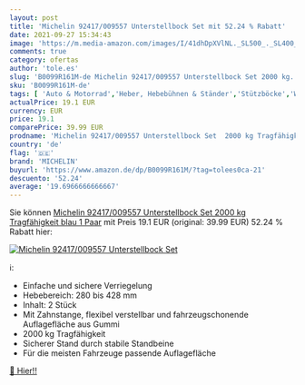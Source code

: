 ```yaml
---
layout: post
title: 'Michelin 92417/009557 Unterstellbock Set mit 52.24 % Rabatt'
date: 2021-09-27 15:34:43
image: 'https://m.media-amazon.com/images/I/41dhDpXVlNL._SL500_._SL400_.jpg'
comments: true
category: ofertas
author: 'tole.es'
slug: 'B0099R161M-de Michelin 92417/009557 Unterstellbock Set 2000 kg...'
sku: 'B0099R161M-de'
tags: [ 'Auto & Motorrad','Heber, Hebebühnen & Ständer','Stützböcke','Werkstattausrüstung','Werkzeuge','michelin', ]
actualPrice: 19.1 EUR
currency: EUR
price: 19.1
comparePrice: 39.99 EUR
prodname: 'Michelin 92417/009557 Unterstellbock Set  2000 kg Tragfähigkeit  blau  1 Paar'
country: 'de'
flag: '🇩🇪'
brand: 'MICHELIN'
buyurl: 'https://www.amazon.de/dp/B0099R161M/?tag=tolees0ca-21'
descuento: '52.24'
average: '19.6966666666667'
---
```


Sie können [Michelin 92417/009557 Unterstellbock Set  2000 kg Tragfähigkeit  blau  1 Paar](https://www.amazon.de/dp/B0099R161M/?tag=tolees0ca-21) mit Preis 19.1 EUR (original: 39.99 EUR) 52.24 % Rabatt hier:

[![Michelin 92417/009557 Unterstellbock Set](https://m.media-amazon.com/images/I/41dhDpXVlNL._SL500_._SL400_.jpg)](https://www.amazon.de/dp/B0099R161M/?tag=tolees0ca-21)

ℹ️:

- Einfache und sichere Verriegelung
- Hebebereich: 280 bis 428 mm
- Inhalt: 2 Stück
- Mit Zahnstange, flexibel verstellbar und fahrzeugschonende Auflagefläche aus Gummi
- 2000 kg Tragfähigkeit
- Sicherer Stand durch stabile Standbeine
- Für die meisten Fahrzeuge passende Auflagefläche

[🛒 Hier!!](https://www.amazon.de/dp/B0099R161M/?tag=tolees0ca-21)
